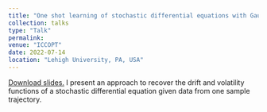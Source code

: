 ```yaml
---
title: "One shot learning of stochastic differential equations with Gaussian processes and computational graph completion."
collection: talks
type: "Talk"
permalink: 
venue: "ICCOPT"
date: 2022-07-14
location: "Lehigh University, PA, USA"
---
```

[Download slides.](http://matthieudarcy.github.io/files/GPs_for_SDEs_presentation.pdf) 
I present an approach to recover the drift and volatility functions of a stochastic differential equation 
given data from one sample trajectory.

